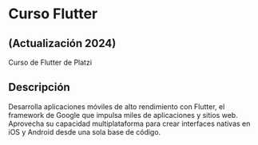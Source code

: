 # Curso Flutter 
## (Actualización 2024)
Curso de Flutter de Platzi

## Descripción
Desarrolla aplicaciones móviles de alto rendimiento con Flutter, el framework de Google que impulsa miles de aplicaciones y sitios web. Aprovecha su capacidad multiplataforma para crear interfaces nativas en iOS y Android desde una sola base de código.
